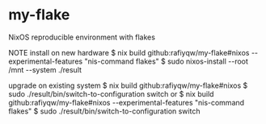 # my-flake
NixOS reproducible environment with flakes

NOTE
install on new hardware
$ nix build github:rafiyqw/my-flake#nixos --experimental-features "nis-command flakes"
$ sudo nixos-install --root /mnt --system ./result

upgrade on existing system
$ nix build github:rafiyqw/my-flake#nixos
$ sudo ./result/bin/switch-to-configuration switch
or
$ nix build github:rafiyqw/my-flake#nixos --experimental-features "nis-command flakes"
$ sudo ./result/bin/switch-to-configuration switch

